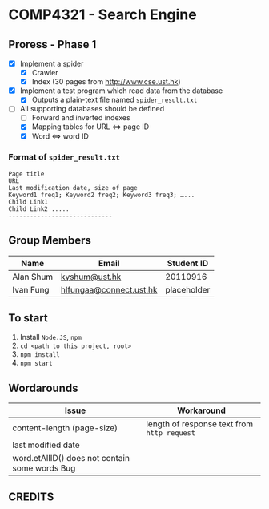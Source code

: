# COMP4321 - Search Engine

## Proress - Phase 1
- [X] Implement a spider
	- [X] Crawler
	- [X] Index (30 pages from http://www.cse.ust.hk)
- [X] Implement a test program which read data from the database
	- [X] Outputs a plain-text file named `spider_result.txt`
- [ ] All supporting databases should be defined
	- [ ] Forward and inverted indexes
	- [X] Mapping tables for URL <=> page ID
	- [X] Word <=> word ID

### Format of `spider_result.txt`
```plain-text
Page title
URL
Last modification date, size of page
Keyword1 freq1; Keyword2 freq2; Keyword3 freq3; …...
Child Link1
Child Link2 .....
-----------------------------
```

## Group Members
| Name | Email | Student ID |
| --- | --- | --- |
| Alan Shum | kyshum@ust.hk | 20110916 |
| Ivan Fung | hlfungaa@connect.ust.hk | placeholder |

## To start
1. Install `Node.JS`, `npm`
1. `cd <path to this project, root>`
1. `npm install`
1. `npm start`

## Wordarounds
| Issue | Workaround |
| --- | --- |
| content-length (page-size) | length of response text from `http request` |
| last modified date |  |
| word.etAllID() does not contain some words Bug |  |

## CREDITS
